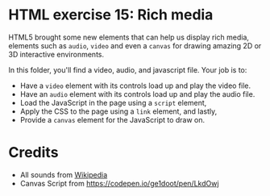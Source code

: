 # HTML exercise 15: Rich media

HTML5 brought some new elements that can help us display rich media, elements such as `audio`, `video` and even a `canvas` for drawing amazing 2D or 3D interactive environments.

In this folder, you'll find a video, audio, and javascript file. Your job is to:

- Have a `video` element with its controls load up and play the video file.
- Have an `audio` element with its controls load up and play the audio file.
- Load the JavaScript in the page using a `script` element,
- Apply the CSS to the page using a `link` element, and lastly,
- Provide a `canvas` element for the JavaScript to draw on.

# Credits

- All sounds from [Wikipedia](https://en.wikipedia.org/wiki/Ring-tailed_lemur_vocalizations)
- Canvas Script from https://codepen.io/ge1doot/pen/LkdOwj
